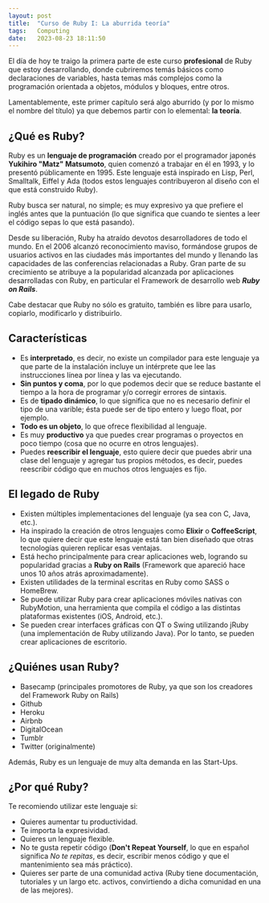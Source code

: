 ```yaml
---
layout: post
title:  "Curso de Ruby I: La aburrida teoría"
tags:   Computing
date:   2023-08-23 18:11:50
---
```


El día de hoy te traigo la primera parte de este curso **profesional** de Ruby que estoy desarrollando, donde cubriremos temás básicos como declaraciones de variables, hasta temas más complejos como la programación orientada a objetos, módulos y bloques, entre otros.

Lamentablemente, este primer capítulo será algo aburrido (y por lo mismo el nombre del título) ya que debemos partir con lo elemental: **la teoría**.

## ¿Qué es Ruby?

Ruby es un **lenguaje de programación** creado por el programador japonés **Yukihiro "Matz" Matsumoto**, quien comenzó a trabajar en él en 1993, y lo presentó públicamente en 1995. Este lenguaje está inspirado en Lisp, Perl, Smalltalk, Eiffel y Ada (todos estos lenguajes contribuyeron al diseño con el que está construido Ruby).

Ruby busca ser natural, no simple; es muy expresivo ya que prefiere el inglés antes que la puntuación (lo que significa que cuando te sientes a leer el código sepas lo que está pasando).

Desde su liberación, Ruby ha atraído devotos desarrolladores de todo el mundo. En el 2006 alcanzó reconocimiento maviso, formándose grupos de usuarios activos en las ciudades más importantes del mundo y llenando las capacidades de las conferencias relacionadas a Ruby. Gran parte de su crecimiento se atribuye a la popularidad alcanzada por aplicaciones desarrolladas con Ruby, en particular el Framework de desarrollo web ***Ruby on Rails***.

Cabe destacar que Ruby no sólo es gratuito, también es libre para usarlo, copiarlo, modificarlo y distribuirlo.

## Características

* Es **interpretado**, es decir, no existe un compilador para este lenguaje ya que parte de la instalación incluye un intérprete que lee las instrucciones línea por línea y las va ejecutando.
* **Sin puntos y coma**, por lo que podemos decir que se reduce bastante el tiempo a la hora de programar y/o corregir errores de sintaxis.
* Es de **tipado dinámico**, lo que significa que no es necesario definir el tipo de una varible; ésta puede ser de tipo entero y luego float, por ejemplo.
* **Todo es un objeto**, lo que ofrece flexibilidad al lenguaje.
* Es muy **productivo** ya que puedes crear programas o proyectos en poco tiempo (cosa que no ocurre en otros lenguajes).
* Puedes **reescribir el lenguaje**, esto quiere decir que puedes abrir una clase del lenguaje y agregar tus propios métodos, es decir, puedes reescribir código que en muchos otros lenguajes es fijo.

## El legado de Ruby

* Existen múltiples implementaciones del lenguaje (ya sea con C, Java, etc.).
* Ha inspirado la creación de otros lenguajes como **Elixir** o **CoffeeScript**, lo que quiere decir que este lenguaje está tan bien diseñado que otras tecnologías quieren replicar esas ventajas.
* Está hecho principalmente para crear aplicaciones web, logrando su popularidad gracias a **Ruby on Rails** (Framework que apareció hace unos 10 años atrás aproximadamente).
* Existen utilidades de la terminal escritas en Ruby como SASS o HomeBrew.
* Se puede utilizar Ruby para crear aplicaciones móviles nativas con RubyMotion, una herramienta que compila el código a las distintas plataformas existentes (iOS, Android, etc.).
* Se pueden crear interfaces gráficas con QT o Swing utilizando jRuby (una implementación de Ruby utilizando Java). Por lo tanto, se pueden crear aplicaciones de escritorio.

## ¿Quiénes usan Ruby?

* Basecamp (principales promotores de Ruby, ya que son los creadores del Framework Ruby on Rails)
* Github
* Heroku
* Airbnb
* DigitalOcean
* Tumblr
* Twitter (originalmente)

Además, Ruby es un lenguaje de muy alta demanda en las Start-Ups.

## ¿Por qué Ruby?

Te recomiendo utilizar este lenguaje si:

* Quieres aumentar tu productividad.
* Te importa la expresividad.
* Quieres un lenguaje flexible.
* No te gusta repetir código (**Don't Repeat Yourself**, lo que en español significa *No te repitas*, es decir, escribir menos código y que el mantenimiento sea más práctico).
* Quieres ser parte de una comunidad activa (Ruby tiene documentación, tutoriales y un largo etc. activos, convirtiendo a dicha comunidad en una de las mejores).

<script src="https://utteranc.es/client.js"
        repo="elerizoinformatico/elerizoinformatico.github.io"
        issue-term="pathname"
        theme="icy-dark"
        crossorigin="anonymous"
        async>
</script>

